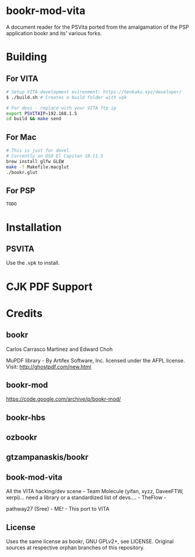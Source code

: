 # bookr-mod-vita

A document reader for the PSVita ported from the amalgamation of the PSP application bookr and its' various forks.

# Building

## For VITA

```sh
# Setup VITA development evironment: https://henkaku.xyz/developer/
$ ./build.sh # Creates a build folder with vpk

# For devs - replace with your VITA ftp ip
export PSVITAIP=192.168.1.5
cd build && make send
```

## For Mac

```sh
# This is just for devel.
# Currently on OSX El Capitan 10.11.5
brew install glfw GLEW
make -f Makefile.macglut
./bookr.glut
```

## For PSP

```
TODO
```

# Installation

## PSVITA

Use the .vpk to install.

# CJK PDF Support

# Credits

## bookr

Carlos Carrasco Martinez and Edward Choh

MuPDF library - By Artifex Software, Inc. licensed under the AFPL license.
Visit: http://ghostpdf.com/new.html

## bookr-mod

https://code.google.com/archive/p/bookr-mod/

## bookr-hbs



## ozbookr


## gtzampanaskis/bookr

## book-mod-vita

All the VITA hacking/dev scene
    - Team Molecule (yifan, xyzz, DaveeFTW, xerpi)... need a library or a standardized list of devs....
    - TheFlow
    -

pathway27 (Sree) - ME! - This port to VITA

## License

Uses the same license as bookr, GNU GPLv2+, see LICENSE.
Original sources at respective orphan branches of this repository.
